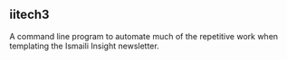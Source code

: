 iitech3
-------

A command line program to automate much of the repetitive work when templating
the Ismaili Insight newsletter.
